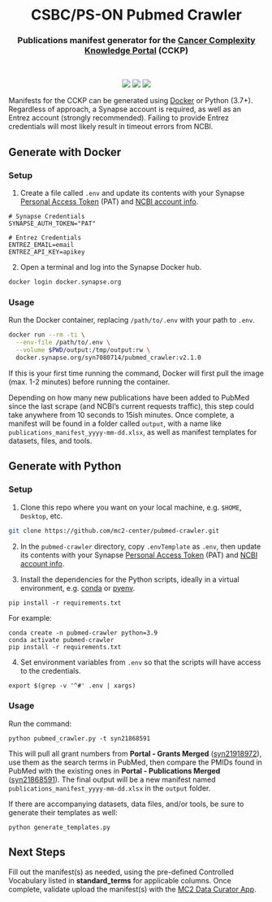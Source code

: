 <h1 align="center">
  CSBC/PS-ON Pubmed Crawler
</h1>

<h3 align="center">
  Publications manifest generator for the <a href="https://staging.cancercomplexity.synapse.org/" target="_blank">Cancer Complexity Knowledge Portal</a> (CCKP)
</h3>
<br/>

<p align="center">
  <img src="https://img.shields.io/maintenance/yes/2022?style=flat-square">
  <a href="https://github.com/mc2-center/pubmed-crawler/commits/main"><img src="https://img.shields.io/github/last-commit/mc2-center/pubmed-crawler?color=informational&style=flat-square"></a>
  <a href="https://github.com/mc2-center/pubmed-crawler/issues"><img src="https://img.shields.io/github/issues-raw/mc2-center/pubmed-crawler?color=important&style=flat-square"></a>
<p>

Manifests for the CCKP can be generated using [Docker] or Python (3.7+).
Regardless of approach, a Synapse account is required, as well as an Entrez
account (strongly recommended).  Failing to provide Entrez credentials will
most likely result in timeout errors from NCBI.

## Generate with Docker

### Setup

1. Create a file called `.env` and update its contents with your Synapse
[Personal Access Token] (PAT) and [NCBI account info].

```
# Synapse Credentials
SYNAPSE_AUTH_TOKEN="PAT"

# Entrez Credentials
ENTREZ_EMAIL=email
ENTREZ_API_KEY=apikey
```

2. Open a terminal and log into the Synapse Docker hub.

```
docker login docker.synapse.org
```

### Usage

Run the Docker container, replacing `/path/to/.env` with your path to `.env`.

```bash
docker run --rm -ti \
  --env-file /path/to/.env \
  --volume $PWD/output:/tmp/output:rw \
  docker.synapse.org/syn7080714/pubmed_crawler:v2.1.0
```

If this is your first time running the command, Docker will first pull the image
(max. 1-2 minutes) before running the container.

Depending on how many new publications have been added to PubMed since the last
scrape (and NCBI’s current requests traffic), this step could take anywhere from
10 seconds to 15ish minutes.  Once complete, a manifest will be found in a folder
called `output`, with a name like `publications_manifest_yyyy-mm-dd.xlsx`, as
well as manifest templates for datasets, files, and tools.

## Generate with Python

### Setup

1. Clone this repo where you want on your local machine, e.g. `$HOME`,
`Desktop`, etc.

```bash
git clone https://github.com/mc2-center/pubmed-crawler.git
```

2. In the `pubmed-crawler` directory, copy `.envTemplate` as `.env`, then update
its contents with your Synapse [Personal Access Token] (PAT) and [NCBI account info].

3. Install the dependencies for the Python scripts, ideally in a virtual
environment, e.g. [conda] or [pyenv].

```
pip install -r requirements.txt
```

For example:
  
```
conda create -n pubmed-crawler python=3.9
conda activate pubmed-crawler
pip install -r requirements.txt
```
  
4. Set environment variables from `.env` so that the scripts will have access
to the credentials.

```
export $(grep -v '^#' .env | xargs)
```

### Usage

Run the command:

```
python pubmed_crawler.py -t syn21868591
```

This will pull all grant numbers from **Portal - Grants Merged** ([syn21918972]),
use them as the search terms in PubMed, then compare the PMIDs found in PubMed
with the existing ones in **Portal - Publications Merged** ([syn21868591]). The
final output will be a new manifest named `publications_manifest_yyyy-mm-dd.xlsx`
in the `output` folder.

If there are accompanying datasets, data files, and/or tools, be sure to generate
their templates as well:

```
python generate_templates.py
```

## Next Steps
Fill out the manifest(s) as needed, using the pre-defined Controlled Vocabulary
listed in **standard_terms** for applicable columns.  Once complete, validate
upload the manifest(s) with the [MC2 Data Curator App].

[Docker]: https://www.docker.com/get-started
[Personal Access Token]: https://www.synapse.org/#!PersonalAccessTokens:
[NCBI account info]: https://support.nlm.nih.gov/knowledgebase/article/KA-05317/en-us
[conda]: https://docs.conda.io/projects/conda/en/latest/user-guide/install/index.html
[pyenv]: https://github.com/pyenv/pyenv#getting-pyenv
[MC2 Data Curator App]: https://sagebio.shinyapps.io/csbc_data_curator/
[syn21918972]: https://www.synapse.org/#!Synapse:syn21918972/tables/
[syn21868591]: https://www.synapse.org/#!Synapse:syn21868591/tables/
